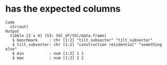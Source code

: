 # has the expected columns

    Code
      str(out)
    Output
      tibble [2 x 4] (S3: tbl_df/tbl/data.frame)
       $ benchmark     : chr [1:2] "tilt_subsector" "tilt_subsector"
       $ tilt_subsector: chr [1:2] "construction residential" "something else"
       $ min           : num [1:2] 1 1
       $ max           : num [1:2] 2 2

